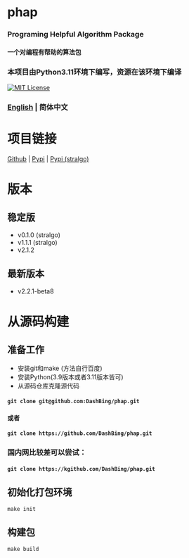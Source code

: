 # phap
### Programing Helpful Algorithm Package
#### 一个对编程有帮助的算法包
### 本项目由Python3.11环境下编写，资源在该环境下编译
[![MIT License](https://img.shields.io/badge/license-MIT-blue.svg?style=flat)](http://choosealicense.com/licenses/mit/)
### [English](README.md)  | 简体中文

# 项目链接
[Github](https://github.com/DashBing/phap/ "Github") | [Pypi](https://pypi.org/project/phap/ "Pypi") | [Pypi (stralgo)](https://pypi.org/project/stralgo/ "Pypi (stralgo)")

# 版本
## 稳定版
+ v0.1.0 (stralgo)
+ v1.1.1 (stralgo)
+ v2.1.2

## 最新版本
+ v2.2.1-beta8

# 从源码构建
## 准备工作
+ 安装git和make (方法自行百度)
+ 安装Python(3.9版本或者3.11版本皆可)
+ 从源码仓库克隆源代码
#### ```git clone git@github.com:DashBing/phap.git```
#### 或者
#### ```git clone https://github.com/DashBing/phap.git```
### 国内网比较差可以尝试：
#### ```git clone https://kgithub.com/DashBing/phap.git```

## 初始化打包环境
```make init```

## 构建包
```make build```
